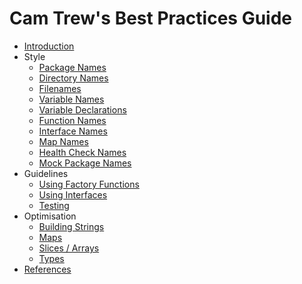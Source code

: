 # Cam Trew's Best Practices Guide

- [Introduction](introduction.md)
- Style
  - [Package Names](package-names.md)
  - [Directory Names](directory-names.md)
  - [Filenames](filenames.md)
  - [Variable Names](variable-names.md)
  - [Variable Declarations](variable-declarations.md)
  - [Function Names](function-names.md)
  - [Interface Names](interface-names.md)
  - [Map Names](map-names.md)
  - [Health Check Names](health-check-names.md)
  - [Mock Package Names](mock-package-names.md)
- Guidelines
  - [Using Factory Functions](using-factory-functions.md)
  - [Using Interfaces](using-interfaces.md)
  - [Testing](testing.md)
- Optimisation
  - [Building Strings](building-strings.md)
  - [Maps](maps.md)
  - [Slices / Arrays](slices-arrays.md)
  - [Types](types.md)
- [References](references.md)
